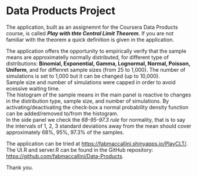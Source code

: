 Data Products Project
=============

The application, built as an assignemnt for the Coursera Data Products course, is called ***Play with thte Central Limit Theorem***.
If you are not familiar with the theorem a quick definition is given in the application.  

The application offers the opportunity to empirically verify that the sample means are approximatelly normally distributed, for different type of distributions: **Binomial, Exponential, Gamma, Lognormal, Normal, Poisson, Uniform**, and for diffenret sample sizes (from 25 to 1,000). The number of simulations is set to 1,000 but it can be changed (up to 10,000).  
Sample size and number of simulations were capped in order to avoid ecessive waiting time.  
The histogram of the sample means in the main panel is reactive to changes in the distribution type, sample size, and number of simulations. By activating/deactivating the check-box a normal probability density function can be added/removed to/from the histogram.  
In the side panel we check the *68-95-97.3 rule* for normality, that is to say the intervals of 1, 2, 3 standard deviations away from the mean should cover approximately 68%, 95%, 97.3% of the samples.

The application can be tried at https://fabmaccallini.shinyapps.io/PlayCLT/.  
The UI.R and server.R can be found in the GitHub repository: https://github.com/fabmaccallini/Data-Products.  

Thank you.
